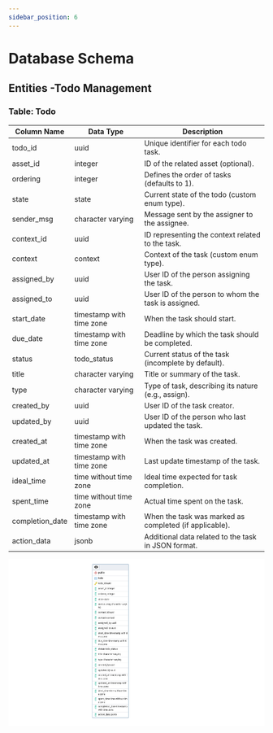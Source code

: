 ```yaml
---
sidebar_position: 6
---
```


# Database Schema

## Entities -Todo Management

### Table: Todo

| Column Name     | Data Type                | Description                                            |
| --------------- | ------------------------ | ------------------------------------------------------ |
| todo_id         | uuid                     | Unique identifier for each todo task.                  |
| asset_id        | integer                  | ID of the related asset (optional).                    |
| ordering        | integer                  | Defines the order of tasks (defaults to 1).            |
| state           | state                    | Current state of the todo (custom enum type).          |
| sender_msg      | character varying        | Message sent by the assigner to the assignee.          |
| context_id      | uuid                     | ID representing the context related to the task.       |
| context         | context                  | Context of the task (custom enum type).                |
| assigned_by     | uuid                     | User ID of the person assigning the task.              |
| assigned_to     | uuid                     | User ID of the person to whom the task is assigned.    |
| start_date      | timestamp with time zone | When the task should start.                            |
| due_date        | timestamp with time zone | Deadline by which the task should be completed.        |
| status          | todo_status              | Current status of the task (incomplete by default).    |
| title           | character varying        | Title or summary of the task.                          |
| type            | character varying        | Type of task, describing its nature (e.g., assign).    |
| created_by      | uuid                     | User ID of the task creator.                           |
| updated_by      | uuid                     | User ID of the person who last updated the task.       |
| created_at      | timestamp with time zone | When the task was created.                             |
| updated_at      | timestamp with time zone | Last update timestamp of the task.                     |
| ideal_time      | time without time zone   | Ideal time expected for task completion.               |
| spent_time      | time without time zone   | Actual time spent on the task.                         |
| completion_date | timestamp with time zone | When the task was marked as completed (if applicable). |
| action_data     | jsonb                    | Additional data related to the task in JSON format.    |

![Todo](assets/todoservice.png)
